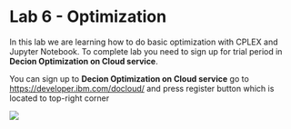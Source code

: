 # Lab 6 - Optimization

In this lab we are learning how to do basic optimization with CPLEX and Jupyter Notebook. To complete lab you need to sign up for trial period in **Decion Optimization on Cloud service**.

You can sign up to **Decion Optimization on Cloud service** go to https://developer.ibm.com/docloud/ and press register button which is located to top-right corner

![](/LAB6-images/optimization-2.png)
